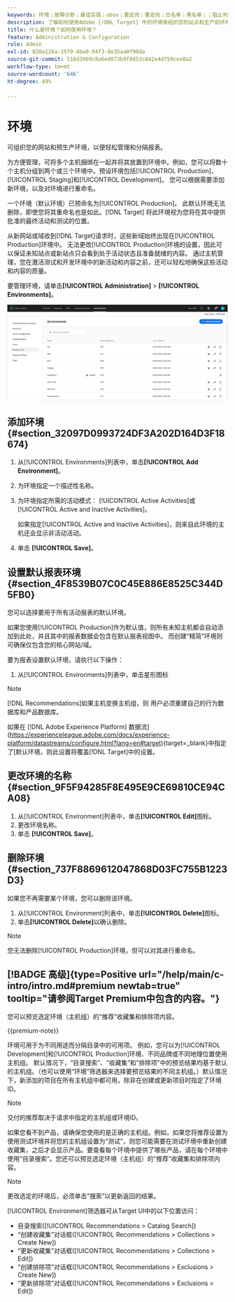 ```yaml
---
keywords: 环境；故障诊断；最佳实践；ubox；重定向；重定向；白名单；黑名单；；阻止列表 列入允许列表
description: 了解如何使用Adobe [!DNL Target] 中的环境来组织您的站点和生产前环境，以便轻松管理和分隔报表。
title: 什么是环境？如何使用环境？
feature: Administration & Configuration
role: Admin
exl-id: 820a116a-15f9-4ba0-94f3-8e35aa0f90da
source-git-commit: 516d3969c8a6ed073b9f8d53c842e4d759cee8a2
workflow-type: tm+mt
source-wordcount: '646'
ht-degree: 49%

---
```


# 环境

可组织您的网站和预生产环境，以便轻松管理和分隔报表。

为方便管理，可将多个主机捆绑在一起并将其放置到环境中。例如，您可以将数十个主机分组到两个或三个环境中。预设环境包括[!UICONTROL Production]、[!UICONTROL Staging]和[!UICONTROL Development]。 您可以根据需要添加新环境，以及对环境进行重命名。

一个环境（默认环境）已预命名为[!UICONTROL Production]。 此默认环境无法删除，即使您将其重命名也是如此。[!DNL Target] 将此环境视为您将在其中提供批准的最终活动和测试的位置。

从新网站或域收到[!DNL Target]请求时，这些新域始终出现在[!UICONTROL Production]环境中。 无法更改[!UICONTROL Production]环境的设置，因此可以保证未知站点或新站点只会看到处于活动状态且准备就绪的内容。 通过主机管理，您在激活测试和开发环境中的新活动和内容之前，还可以轻松地确保这些活动和内容的质量。

要管理环境，请单击&#x200B;**[!UICONTROL Administration]** > **[!UICONTROL Environments]**。

![环境列表](/help/main/administrating-target/assets/environments.png)

## 添加环境 {#section_32097D0993724DF3A202D164D3F18674}

1. 从[!UICONTROL Environments]列表中，单击&#x200B;**[!UICONTROL Add Environment]**。
1. 为环境指定一个描述性名称。
1. 为环境指定所需的活动模式： [!UICONTROL Active Activities]或[!UICONTROL Active and Inactive Activities]。

   如果指定[!UICONTROL Active and Inactive Activities]，则来自此环境的主机还会显示非活动活动。

1. 单击 **[!UICONTROL Save]**。

## 设置默认报表环境 {#section_4F8539B07C0C45E886E8525C344D5FB0}

您可以选择要用于所有活动报表的默认环境。

如果您使用[!UICONTROL Production]作为默认值，则所有未知主机都会自动添加到此处，并且其中的报表数据会包含在默认报表视图中。 而创建“精简”环境则可确保仅包含您的核心网站/域。

要为报表设置默认环境，请执行以下操作：

1. 从[!UICONTROL Environments]列表中，单击星形图标

>[!NOTE]
>
>[!DNL Recommendations]如果主机变换主机组，则 用户必须重建自己的行为数据库和产品数据库。
>
>如果在 [!DNL Adobe Experience Platform] 数据流](https://experienceleague.adobe.com/docs/experience-platform/datastreams/configure.html?lang=en#target){target=_blank}中指定了[默认环境，则此设置将覆盖[!DNL Target]中的设置。

## 更改环境的名称 {#section_9F5F94285F8E495E9CE69810CE94CA08}

1. 从[!UICONTROL Environment]列表中，单击&#x200B;**[!UICONTROL Edit]**&#x200B;图标。
1. 更改环境名称。
1. 单击 **[!UICONTROL Save]**。

## 删除环境 {#section_737F8869612047868D03FC755B1223D3}

如果您不再需要某个环境，您可以删除该环境。

1. 从[!UICONTROL Environment]列表中，单击&#x200B;**[!UICONTROL Delete]**&#x200B;图标。
1. 单击&#x200B;**[!UICONTROL Delete]**&#x200B;以确认删除。

>[!NOTE]
>
>您无法删除[!UICONTROL Production]环境，但可以对其进行重命名。

## [!BADGE 高级]{type=Positive url="/help/main/c-intro/intro.md#premium newtab=true" tooltip="请参阅Target Premium中包含的内容。"}

您可以预览选定环境（主机组）的“推荐”收藏集和排除项内容。

{{premium-note}}

环境可用于为不同用途而分隔目录中的可用项。 例如，您可以为[!UICONTROL Development]和[!UICONTROL Production]环境、不同品牌或不同地理位置使用主机组。 默认情况下，“目录搜索”、“收藏集”和“排除项”中的预览结果均基于默认的主机组。（也可以使用“环境”筛选器来选择要预览结果的不同主机组。）默认情况下，新添加的项目在所有主机组中都可用，除非在创建或更新项目时指定了环境ID。

>[!NOTE]
>
>交付的推荐取决于请求中指定的主机组或环境ID。


如果您看不到产品，请确保您使用的是正确的主机组。例如，如果您将推荐设置为使用测试环境并将您的主机组设置为“测试”，则您可能需要在测试环境中重新创建收藏集，之后才会显示产品。要查看每个环境中提供了哪些产品，请在每个环境中使用“目录搜索”。您还可以预览选定环境（主机组）的“推荐”收藏集和排除项内容。

>[!NOTE]
>更改选定的环境后，必须单击“搜索”以更新返回的结果。

[!UICONTROL Environment]筛选器可从Target UI中的以下位置访问：

* 目录搜索([!UICONTROL Recommendations > Catalog Search])
* “创建收藏集”对话框([!UICONTROL Recommendations > Collections > Create New])
* “更新收藏集”对话框([!UICONTROL Recommendations > Collections > Edit])
* “创建排除项”对话框([!UICONTROL Recommendations > Exclusions > Create New])
* “更新排除项”对话框([!UICONTROL Recommendations > Exclusions > Edit])
